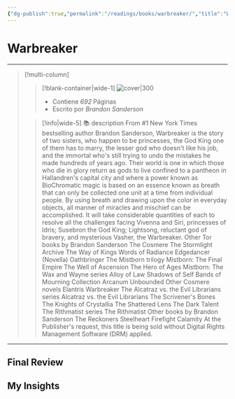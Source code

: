 ```yaml
---
{"dg-publish":true,"permalink":"/readings/books/warbreaker/","title":"Warbreaker","tags":["Book",1],"noteIcon":"","created":"2023-08-08T22:47:00.000-05:00","updated":"2023-08-08T22:17:03.000-05:00"}
---
```



# Warbreaker

- - -
> [!multi-column]
> 
> > [!blank-container|wide-1]
> > ![cover|300](http://books.google.com/books/content?id=Prj1iTmPJn4C&printsec=frontcover&img=1&zoom=1&edge=curl&source=gbs_api)
> >- Contiene *692* Páginas
> >- Escrito por *Brandon Sanderson*
> 
> > [!info|wide-5] 📚 description
> > From #1 New York Times bestselling author Brandon Sanderson, Warbreaker is the story of two sisters, who happen to be princesses, the God King one of them has to marry, the lesser god who doesn't like his job, and the immortal who's still trying to undo the mistakes he made hundreds of years ago. Their world is one in which those who die in glory return as gods to live confined to a pantheon in Hallandren's capital city and where a power known as BioChromatic magic is based on an essence known as breath that can only be collected one unit at a time from individual people. By using breath and drawing upon the color in everyday objects, all manner of miracles and mischief can be accomplished. It will take considerable quantities of each to resolve all the challenges facing Vivenna and Siri, princesses of Idris; Susebron the God King; Lightsong, reluctant god of bravery, and mysterious Vasher, the Warbreaker. Other Tor books by Brandon Sanderson The Cosmere The Stormlight Archive The Way of Kings Words of Radiance Edgedancer (Novella) Oathbringer The Mistborn trilogy Mistborn: The Final Empire The Well of Ascension The Hero of Ages Mistborn: The Wax and Wayne series Alloy of Law Shadows of Self Bands of Mourning Collection Arcanum Unbounded Other Cosmere novels Elantris Warbreaker The Alcatraz vs. the Evil Librarians series Alcatraz vs. the Evil Librarians The Scrivener's Bones The Knights of Crystallia The Shattered Lens The Dark Talent The Rithmatist series The Rithmatist Other books by Brandon Sanderson The Reckoners Steelheart Firefight Calamity At the Publisher's request, this title is being sold without Digital Rights Management Software (DRM) applied.
> 

- - -

## Final Review

## My Insights
